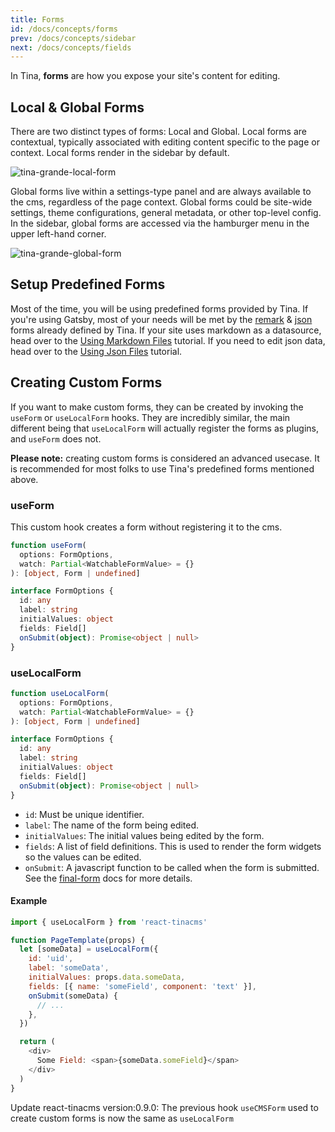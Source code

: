 ```yaml
---
title: Forms
id: /docs/concepts/forms
prev: /docs/concepts/sidebar
next: /docs/concepts/fields
---
```


In Tina, **forms** are how you expose your site's content for editing.

## Local & Global Forms

There are two distinct types of forms: Local and Global. Local forms are contextual, typically associated with editing content specific to the page or context. Local forms render in the sidebar by default.

![tina-grande-local-form](/img/tina_grande_local_forms.jpg)

Global forms live within a settings-type panel and are always available to the cms, regardless of the page context. Global forms could be site-wide settings, theme configurations, general metadata, or other top-level config. In the sidebar, global forms are accessed via the hamburger menu in the upper left-hand corner.

![tina-grande-global-form](/img/tina-grande-global-form.jpg)

## Setup Predefined Forms

Most of the time, you will be using predefined forms provided by Tina. If you're using Gatsby, most of your needs will be met by the [remark](/docs/gatsby/markdown) & [json](/docs/gatsby/json) forms already defined by Tina. If your site uses markdown as a datasource, head over to the [Using Markdown Files](/docs/gatsby/markdown) tutorial. If you need to edit json data, head over to the [Using Json Files](/docs/gatsby/json) tutorial.

## Creating Custom Forms

If you want to make custom forms, they can be created by invoking the `useForm` or `useLocalForm` hooks. They are incredibly similar, the main different being that `useLocalForm` will actually register the forms as plugins, and `useForm` does not.

<tip>**Please note:** creating custom forms is considered an advanced usecase. It is recommended for most folks to use Tina's predefined forms mentioned above.</tip>

### useForm

This custom hook creates a form without registering it to the cms.

```typescript
function useForm(
  options: FormOptions,
  watch: Partial<WatchableFormValue> = {}
): [object, Form | undefined]

interface FormOptions {
  id: any
  label: string
  initialValues: object
  fields: Field[]
  onSubmit(object): Promise<object | null>
}
```

### useLocalForm

```typescript
function useLocalForm(
  options: FormOptions,
  watch: Partial<WatchableFormValue> = {}
): [object, Form | undefined]

interface FormOptions {
  id: any
  label: string
  initialValues: object
  fields: Field[]
  onSubmit(object): Promise<object | null>
}
```

- `id`: Must be unique identifier.
- `label`: The name of the form being edited.
- `initialValues`: The initial values being edited by the form.
- `fields`: A list of field definitions. This is used to render the form widgets so the values can be edited.
- `onSubmit`: A javascript function to be called when the form is submitted. See the [final-form](https://github.com/final-form/final-form#onsubmit-values-object-form-formapi-callback-errors-object--void--object--promiseobject--void) docs for more details.

#### Example

```javascript
import { useLocalForm } from 'react-tinacms'

function PageTemplate(props) {
  let [someData] = useLocalForm({
    id: 'uid',
    label: 'someData',
    initialValues: props.data.someData,
    fields: [{ name: 'someField', component: 'text' }],
    onSubmit(someData) {
      // ...
    },
  })

  return (
    <div>
      Some Field: <span>{someData.someField}</span>
    </div>
  )
}
```
<tip>Update react-tinacms version:0.9.0: The previous hook `useCMSForm` used to create custom forms is now the same as `useLocalForm`</tip>

